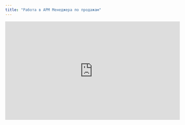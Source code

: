 ```yaml
---
title: "Работа в АРМ Менеджера по продажам"
---
```


<iframe width="560" height="315" src="https://www.youtube.com/embed/CPEtcdjX9Vc" title="YouTube video player" frameborder="0" allow="accelerometer; autoplay; clipboard-write; encrypted-media; gyroscope; picture-in-picture; web-share" allowfullscreen></iframe>